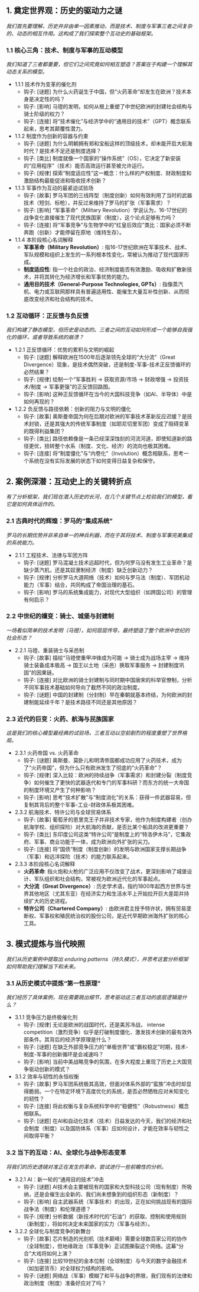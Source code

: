 ﻿## 1. 奠定世界观：历史的驱动力之谜
*我们首先要理解，历史并非由单一因素推动，而是技术、制度与军事三者之间复杂的、动态的相互作用。这构成了我们探索整个互动史的基础框架。*

### 1.1 核心三角：技术、制度与军事的互动模型
*我们知道了三者都重要，但它们之间究竟如何相互塑造？答案在于构建一个理解其动态关系的模型。*
- 1.1.1 技术作为变革的催化剂
  - 钩子: [谜题] 为什么火药诞生于中国，但“火药革命”却发生在欧洲？技术本身是决定性的吗？
  - 钩子: [影响] 马镫的发明，如何从根上重塑了中世纪欧洲的封建社会结构与骑士阶级的权力？
  - 钩子: [连接] 将“技术催化”与经济学中的“通用目的技术”（GPT）概念联系起来，思考其颠覆性潜力。
- 1.1.2 制度作为创新的容器与约束
  - 钩子: [谜题] 为什么明朝拥有郑和宝船这样的顶级技术，却未能开启大航海时代？是技术不足还是制度选择？
  - 钩子: [类比] 制度就像一个国家的“操作系统”（OS），它决定了新安装的“应用程序”（技术）能否高效运行甚至被允许运行。
  - 钩子: [规律] 探索“制度适应性”这一概念：什么样的产权制度、财政制度和激励结构最能促进和吸收技术创新？
- 1.1.3 军事作为互动的最紧迫试验场
  - 钩子: [故事] 罗马军团的三线阵型（制度创新）如何有效利用了当时的武器技术（短剑、标枪），并反过来维持了罗马的扩张（军事需求）？
  - 钩子: [影响] “军事革命”（Military Revolution）学说认为，16-17世纪的战争变化直接催生了现代民族国家（制度），这个论点足够有力吗？
  - 钩子: [连接] 将“军事竞争”与生物学中的“红皇后效应”类比：国家必须不断奔跑（创新）才能停留在原地（维持生存）。
- 1.1.4 本阶段核心名词解释
  - **军事革命（Military Revolution）**: 指16-17世纪欧洲在军事技术、战术、军队规模和组织上发生的一系列根本性变化，常被认为推动了现代国家形成。
  - **制度适应性**: 指一个社会的政治、经济制度能否有效激励、吸收和扩散新技术，并将其转化为经济增长和军事优势的能力。
  - **通用目的技术（General-Purpose Technologies, GPTs）**: 指像蒸汽机、电力或互联网那样具有普遍适用性、能催生大量互补性创新、从而彻底改变经济和社会结构的技术。

### 1.2 互动循环：正反馈与负反馈
*我们构建了静态模型，但历史是动态的。三者之间的互动如何形成一个能够自我强化的循环，或者导致系统的崩溃？*
- 1.2.1 正反馈循环：优势的累积与文明的崛起
  - 钩子: [谜题] 解释欧洲在1500年后逐渐领先全球的“大分流”（Great Divergence）现象，是技术偶然突破，还是制度-军事-技术正反馈循环的必然结果？
  - 钩子: [规律] 绘制一个“军事胜利 -> 获取资源/市场 -> 财政增强 -> 投资技术/制度 -> 军事更强”的正反馈回路图。
  - 钩子: [影响] 这种正反馈循环在当今的大国科技竞争（如AI、半导体）中是如何再现的？
- 1.2.2 负反馈与路径依赖：创新的阻力与文明的僵化
  - 钩子: [故事] 奥斯曼帝国为何在后期对欧洲的军事技术革新反应迟缓？是技术封锁，还是其强大的传统军事制度（如耶尼切里军团）变成了阻碍变革的既得利益集团？
  - 钩子: [类比] 路径依赖像是一条已经深深蚀刻的河流河道，即使知道新的路径更优，扭转整个水系（制度、文化、经济）的流向也极其困难。
  - 钩子: [连接] 将“制度僵化”与“内卷化”（Involution）概念相联系，思考一个系统在没有实际发展的状态下如何变得日益复杂和保守。

## 2. 案例深潜：互动史上的关键转折点
*有了分析框架，我们现在潜入历史的长河，在几个关键节点上检验我们的模型，看它是如何具体运作的。*

### 2.1 古典时代的辉煌：罗马的“集成系统”
*罗马的长期优势并非来自单一的神兵利器，而在于其将技术、制度与军事完美集成的系统能力。*
- 2.1.1 工程技术、法律与军团方阵
  - 钩子: [谜题] 罗马混凝土技术远超时代，但为何罗马没有发生工业革命？是缺少蒸汽机，还是其奴隶制经济（制度）缺乏创新动力？
  - 钩子: [规律] 分析罗马大道网络（技术）如何与罗马法（制度）、军团机动能力（军事）结合，共同构成了帝国治理的基石。
  - 钩子: [影响] 罗马的系统集成能力，对现代大型组织（如跨国公司）的管理有何启示？

### 2.2 中世纪的嬗变：骑士、城堡与封建制
*一场看似简单的技术发明（马镫），如何层层传导，最终塑造了整个欧洲中世纪的社会形态？*
- 2.2.1 马镫、重装骑士与采邑制
  - 钩子: [故事] 描绘“马镫使重甲冲锋成为可能 -> 骑士成为战场主宰 -> 维持骑士装备成本极高 -> 国王以土地（采邑）换取军事服务 -> 封建制度巩固”的因果链。
  - 钩子: [连接] 对比欧洲的骑士封建制与同时期中国唐宋的科举官僚制，分析不同军事技术基础如何导向了截然不同的政治制度。
  - 钩子: [谜题] 中国的封建制（分封制）早在秦朝就基本终结，为何欧洲的封建制能延续千年？是技术路径不同还是其他原因？

### 2.3 近代的巨变：火药、航海与民族国家
*这是我们的核心模型最经典的试验场，三者互动以空前剧烈的程度重塑了世界格局。*
- 2.3.1 火药帝国 vs. 火药革命
  - 钩子: [谜题] 奥斯曼、莫卧儿和明清帝国都成功应用了火药技术，成为了“火药帝国”，但为什么只有欧洲发生了彻底的“火药革命”？
  - 钩子: [规律] 深入比较：欧洲的持续战争（军事需求）和封建分裂（制度竞争）如何催生了更快的武器迭代和专门的军事科研？而东方的统一大帝国的制度环境又产生了何种影响？
  - 钩子: [影响] 思考“技术扩散”与“制度消化”的关系：获得一件武器容易，但复制其背后的整个军事-工业-财政体系极其困难。
- 2.3.2 航海技术、特许公司与全球贸易体系
  - 钩子: [故事] 葡萄牙的恩里克王子并非技术专家，他作为制度构建者（创办航海学校、组织探险）对大航海的贡献，是否比某个船具的改进更重要？
  - 钩子: [类比] 东印度公司这类“特许公司”是制度上的“特洛伊木马”，它集政府、军事、商业功能于一体，成为欧洲向外扩张的尖刀。
  - 钩子: [连接] 将“国债”制度（制度创新）的发明与欧洲国家支撑长期战争（军事）和远洋探险（技术）的能力联系起来。
- 2.3.3 本阶段核心名词解释
  - **火药革命**: 指火炮和火枪的广泛应用不仅改变了战术，更深刻影响了城堡设计、军队组织和社会结构，常被视为欧洲近代化的军事起点。
  - **大分流（Great Divergence）**: 历史学术语，指约1800年起西方世界与世界其他地区（尤其东亚）在经济实力和生活水平上开始拉开巨大差距并持续扩大的历史进程。
  - **特许公司（Chartered Company）**: 由欧洲君主授予特许状，拥有贸易垄断权、军事权和殖民统治权的股份公司，是近代早期欧洲海外扩张的核心工具。

## 3. 模式提炼与当代映照
*我们从历史案例中提取出 enduring patterns（持久模式），并思考这套分析框架如何帮助我们理解当下和未来。*

### 3.1 从历史模式中提炼“第一性原理”
*我们经历了具体案例，现在需要跳出细节，思考驱动这三者互动的底层逻辑是什么？*
- 3.1.1 竞争压力是终极催化剂
  - 钩子: [规律] 无论是欧洲的战国时代，还是美苏冷战， intense competition（激烈竞争）似乎是打破制度僵化、激发技术创新的最有效外部条件。其背后的经济学原理是什么？
  - 钩子: [谜题] 在缺乏外部竞争压力的“单极世界”或“霸权稳定”时期，技术-制度-军事的创新循环是会减速吗？
  - 钩子: [影响] 当前中美战略竞争的氛围，在多大程度上重现了历史上大国竞争驱动创新的模式？
- 3.1.2 效率与韧性的永恒权衡
  - 钩子: [故事] 罗马军团系统极其高效，但面对体系外部的“蛮族”冲击时却显得脆弱。一个在特定环境下高度优化的系统，是否必然牺牲应对未知变化的韧性？
  - 钩子: [连接] 将此权衡与复杂系统科学中的“稳健性”（Robustness）概念相联系。
  - 钩子: [谜题] 在AI和自动化技术（技术）日益发达的今天，我们的经济和社会制度（制度）以及国防体系（军事）应如何设计，才能在效率与韧性之间取得平衡？

### 3.2 当下的互动：AI、全球化与战争形态变革
*将我们的历史透镜对准正在发生的革命，尝试进行一些前瞻性的分析。*
- 3.2.1 AI：新一轮的“通用目的技术”冲击
  - 钩子: [谜题] AI技术会主要被现有的国家和大型科技公司（现有制度）所吸纳，还是会催生出全新的、我们尚未想象到的组织形态（新制度）？
  - 钩子: [影响] 自主武器系统（军事技术）的出现，正在如何挑战现有的国际战争法（制度）和伦理道德？
  - 钩子: [规律] 分析数据（新技术时代的“石油”）的获取、控制和使用规则（新制度），将如何决定未来国家的实力（军事与经济）。
- 3.2.2 全球化与制度竞争的新舞台
  - 钩子: [故事] 芯片制造的光刻机（技术巅峰）需要全球数百家公司的协作（全球制度），但地缘政治（军事竞争）正试图撕裂这个网络。这幕“分合”大戏将如何上演？
  - 钩子: [连接] 比较19世纪的金本位制（全球制度）与今天的数字金融技术（如加密货币）对全球权力结构的影响。
  - 钩子: [谜题] 网络战（军事）模糊了和平与战争的界限，我们现有的法律和政治制度（制度）准备好应对了吗？
